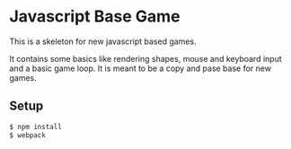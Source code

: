 # Javascript Base Game

This is a skeleton for new javascript based games.

It contains some basics like rendering shapes, mouse and keyboard input and a basic game loop. It is meant to be a copy and pase base for new games.

## Setup

```bash
$ npm install
$ webpack
```
